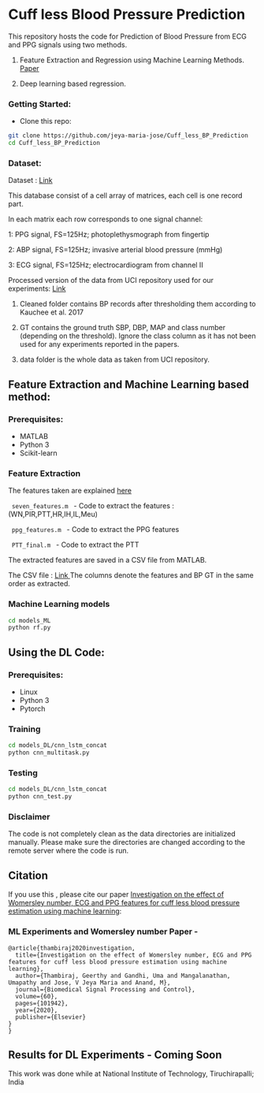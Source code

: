 # Cuff less Blood Pressure Prediction 

This repository hosts the code for Prediction of Blood Pressure from ECG and PPG signals using two methods.

1. Feature Extraction and Regression using Machine Learning Methods. <a href="https://www.sciencedirect.com/science/article/abs/pii/S1746809420300987"> Paper </a>

2. Deep learning based regression.



### Getting Started:

- Clone this repo:
```bash
git clone https://github.com/jeya-maria-jose/Cuff_less_BP_Prediction
cd Cuff_less_BP_Prediction
```

### Dataset:

Dataset :  [Link](https://archive.ics.uci.edu/ml/machine-learning-databases/00340/)

This database consist of a cell array of matrices, each cell is one record part. 

In each matrix each row corresponds to one signal channel: 

1: PPG signal, FS=125Hz; photoplethysmograph from fingertip 

2: ABP signal, FS=125Hz; invasive arterial blood pressure (mmHg) 

3: ECG signal, FS=125Hz; electrocardiogram from channel II 

Processed version of the data from UCI repository used for our experiments: [Link](https://drive.google.com/drive/folders/1n24ahZCxAAdkkmCfVrQeZXsSl4w0P6Jg?usp=sharing)

1. Cleaned folder contains BP records after thresholding them according to Kauchee et al. 2017

2. GT contains the ground truth SBP, DBP, MAP and class number (depending on the threshold). Ignore the class column as it has not been used for any experiments reported in the papers. 

3. data folder is the whole data as taken from UCI repository.


## Feature Extraction and Machine Learning based method:

### Prerequisites:

- MATLAB
- Python 3
- Scikit-learn

### Feature Extraction

The features taken are explained <a href="https://sites.google.com/view/cufflessbp/features-notes">here </a>

<code> seven_features.m </code> - Code to extract the features : (WN,PIR,PTT,HR,IH,IL,Meu)

<code> ppg_features.m </code> - Code to extract the PPG features 

<code> PTT_final.m </code> - Code to extract the PTT 

The extracted features are saved in a CSV file from MATLAB.

The CSV file : <a href = "https://drive.google.com/file/d/19mflxMXKuGKNLUM8Uirgg1P0JeguRs7e/view?usp=sharing"> Link </a>
The columns denote the features and BP GT in the same order as extracted.

### Machine Learning models

```bash
cd models_ML
python rf.py
```


## Using the DL Code:

### Prerequisites:

- Linux 
- Python 3 
- Pytorch

### Training

```bash
cd models_DL/cnn_lstm_concat
python cnn_multitask.py
```

### Testing 


```bash
cd models_DL/cnn_lstm_concat
python cnn_test.py
```
### Disclaimer

The code is not completely clean as the data directories are initialized manually. Please make sure the directories are changed according to the remote server where the code is run. 

## Citation
If you use this , please cite our paper <a href="https://www.sciencedirect.com/science/article/abs/pii/S1746809420300987"> Investigation on the effect of Womersley number, ECG and PPG features for cuff less blood pressure estimation using machine learning</a>:

### ML Experiments and Womersley number Paper - 

```
@article{thambiraj2020investigation,
  title={Investigation on the effect of Womersley number, ECG and PPG features for cuff less blood pressure estimation using machine learning},
  author={Thambiraj, Geerthy and Gandhi, Uma and Mangalanathan, Umapathy and Jose, V Jeya Maria and Anand, M},
  journal={Biomedical Signal Processing and Control},
  volume={60},
  pages={101942},
  year={2020},
  publisher={Elsevier}
}
}
```
## Results for DL Experiments - Coming Soon

This work was done while at National Institute of Technology, Tiruchirapalli; India

